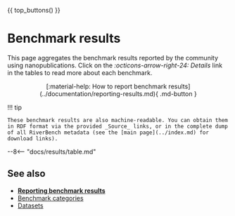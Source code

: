 {{ top_buttons() }}

# Benchmark results

This page aggregates the benchmark results reported by the community using nanopublications. Click on the _:octicons-arrow-right-24: Details_ link in the tables to read more about each benchmark.

<div style="text-align: center" markdown>[:material-help: How to report benchmark results](../documentation/reporting-results.md){ .md-button }</div>

!!! tip

    These benchmark results are also machine-readable. You can obtain them in RDF format via the provided _Source_ links, or in the complete dump of all RiverBench metadata (see the [main page](../index.md) for download links).

--8<-- "docs/results/table.md"

## See also

* **[Reporting benchmark results](../documentation/reporting-results.md)**
* [Benchmark categories](../categories/index.md)
* [Datasets](../datasets/index.md)
